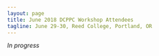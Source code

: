 ```yaml
---
layout: page
title: June 2018 DCPPC Workshop Attendees
tagline: June 29-30, Reed College, Portland, OR
---
```


_In progress_

